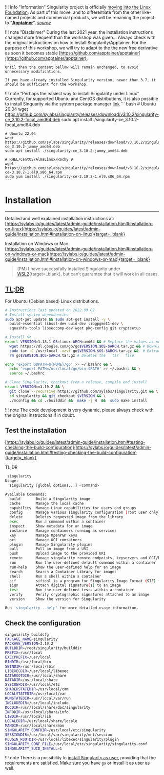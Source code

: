 !!! info "Information"
    Singularity project is officially [moving into the Linux Foundation](https://www.linuxfoundation.org/press-release/new-linux-foundation-project-accelerates-collaboration-on-container-systems-between-enterprise-and-high-performance-computing-environments/). As part of this move, and to differentiate from the other like-named projects and commercial products, we will be renaming the project to "[**Apptainer**](https://apptainer.org/)". [_source_](https://apptainer.org/news/community-announcement-20211130/)

!!! note "Disclaimer"
    During the last 2021 year, the installation instructions changed more frequent than the workshop was given... Always check with the original instructions on how to install Singularity/Apptainer. For the purpose of this workshop, we will try to adapt to the the new free derivative as soon it becomes stable [https://github.com/apptainer/apptainer](https://github.com/apptainer/apptainer).

    Until then the content bellow will remain unchanged, to avoid unnecessary modifications.

    If you have already installed Singularity version, newer than 3.7, it should be sufficient for the workshop.

!!! note "Perhaps the easiest way to install Singularity under Linux"
    Currently, for supported Ubuntu and CentOS distributions, it is also possible to install Singuarity via the system package manager [link](https://github.com/sylabs/singularity/releases)
    ``` bash
    # Ubuntu 20.04
    wget https://github.com/sylabs/singularity/releases/download/v3.10.2/singularity-ce_3.10.2-focal_amd64.deb
    sudo apt install ./singularity-ce_3.10.2-focal_amd64.deb

    # Ubuntu 22.04
    wget https://github.com/sylabs/singularity/releases/download/v3.10.2/singularity-ce_3.10.2-jammy_amd64.deb
    sudo apt install ./singularity-ce_3.10.2-jammy_amd64.deb

    # RHEL/CentOS/AlmaLinux/Rocky 9
    wget https://github.com/sylabs/singularity/releases/download/v3.10.2/singularity-ce-3.10.2-1.el9.x86_64.rpm
    sudo yum install ./singularity-ce-3.10.2-1.el9.x86_64.rpm 
    ```

# Installation

---
Detailed and well explained installation instructions at:  
[https://sylabs.io/guides/latest/admin-guide/installation.html#installation-on-linux](https://sylabs.io/guides/latest/admin-guide/installation.html#installation-on-linux){target=_blank}

Installation on Windows or Mac  
[https://sylabs.io/guides/latest/admin-guide/installation.html#installation-on-windows-or-mac](https://sylabs.io/guides/latest/admin-guide/installation.html#installation-on-windows-or-mac){target=_blank}

> (PM) I have successfully installed Singularity under [WSL2](https://docs.microsoft.com/en-us/windows/wsl/install-win10){target=_blank}, but can't guarantee that it will work in all cases.

## [TL;DR](https://www.urbandictionary.com/define.php?term=tl%3Bdr) 
For Ubuntu (Debian based) Linux distributions.

``` bash
# Instructions last updated on 2022.09.02
# Install system dependencies
sudo apt-get update && sudo apt-get install -y \
  build-essential libssl-dev uuid-dev libgpgme11-dev \
  squashfs-tools libseccomp-dev wget pkg-config git cryptsetup

# Install Go
export VERSION=1.18.1 OS=linux ARCH=amd64 && # Replace the values as needed \
  wget https://dl.google.com/go/go$VERSION.$OS-$ARCH.tar.gz && # Downloads the required Go package \
  sudo tar -C /usr/local -xzvf go$VERSION.$OS-$ARCH.tar.gz &&  # Extracts the archive \
  rm go$VERSION.$OS-$ARCH.tar.gz # Deletes the ``tar`` file

echo 'export GOPATH=${HOME}/go' >> ~/.bashrc && \
  echo 'export PATH=/usr/local/go/bin:$PATH' >> ~/.bashrc && \
  source ~/.bashrc

# Clone Singularity, checkout from a release, compile end install
export VERSION=v3.10.2 && \
  git clone --recursive https://github.com/sylabs/singularity.git && \
  cd singularity && git checkout $VERSION && \
  ./mconfig && cd ./builddir &&  make -j 4  &&  sudo make install
```

!!! note
    The code development is very dynamic, please always check with the original instructions if in doubt.

 


## Test the installation

[https://sylabs.io/guides/latest/admin-guide/installation.html#testing-checking-the-build-configuration](https://sylabs.io/guides/latest/admin-guide/installation.html#testing-checking-the-build-configuration){target=_blank}

TL;DR

``` bash
 singularity 
Usage:
  singularity [global options...] <command>

Available Commands:
  build       Build a Singularity image
  cache       Manage the local cache
  capability  Manage Linux capabilities for users and groups
  config      Manage various singularity configuration (root user only)
  delete      Deletes requested image from the library
  exec        Run a command within a container
  inspect     Show metadata for an image
  instance    Manage containers running as services
  key         Manage OpenPGP keys
  oci         Manage OCI containers
  plugin      Manage Singularity plugins
  pull        Pull an image from a URI
  push        Upload image to the provided URI
  remote      Manage singularity remote endpoints, keyservers and OCI/Docker registry credentials
  run         Run the user-defined default command within a container
  run-help    Show the user-defined help for an image
  search      Search a Container Library for images
  shell       Run a shell within a container
  sif         siftool is a program for Singularity Image Format (SIF) file manipulation
  sign        Attach digital signature(s) to an image
  test        Run the user-defined tests within a container
  verify      Verify cryptographic signatures attached to an image
  version     Show the version for Singularity

Run 'singularity --help' for more detailed usage information.
```

## Check the configuration

``` bash
singularity buildcfg
PACKAGE_NAME=singularity
PACKAGE_VERSION=3.10.2
BUILDDIR=/root/singularity/builddir
PREFIX=/usr/local
EXECPREFIX=/usr/local
BINDIR=/usr/local/bin
SBINDIR=/usr/local/sbin
LIBEXECDIR=/usr/local/libexec
DATAROOTDIR=/usr/local/share
DATADIR=/usr/local/share
SYSCONFDIR=/usr/local/etc
SHAREDSTATEDIR=/usr/local/com
LOCALSTATEDIR=/usr/local/var
RUNSTATEDIR=/usr/local/var/run
INCLUDEDIR=/usr/local/include
DOCDIR=/usr/local/share/doc/singularity
INFODIR=/usr/local/share/info
LIBDIR=/usr/local/lib
LOCALEDIR=/usr/local/share/locale
MANDIR=/usr/local/share/man
SINGULARITY_CONFDIR=/usr/local/etc/singularity
SESSIONDIR=/usr/local/var/singularity/mnt/session
PLUGIN_ROOTDIR=/usr/local/libexec/singularity/plugin
SINGULARITY_CONF_FILE=/usr/local/etc/singularity/singularity.conf
SINGULARITY_SUID_INSTALL=1
```

!!! note
    There is a possibility to [install Singularity as user](https://sylabs.io/guides/3.7/admin-guide/installation.html#unprivileged-non-setuid-installation), providing that the requirements are satisfied. Make sure you have `go` or install it as user as well.
